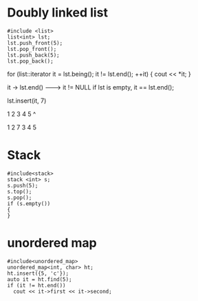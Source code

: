 # Doubly linked list
```
#include <list>
list<int> lst;
lst.push_front(5);
lst.pop_front();
lst.push_back(5);
lst.pop_back();
```
for (list<int>::iterator it = lst.being(); it != lst.end(); ++it)
{
  cout << *it;
}

it -> lst.end() ---> it != NULL
if lst is empty, it == lst.end();

lst.insert(it, 7)

1 2 3 4 5
    ^

1 2 7 3 4 5

# Stack
```
#include<stack>
stack <int> s;
s.push(5);
s.top();
s.pop();
if (s.empty())
{
}
```
# unordered map
```
#include<unordered_map>
unordered_map<int, char> ht;
ht.insert({5, 'c'});
auto it = ht.find(5);
if (it != ht.end())
  cout << it->first << it->second;
```



